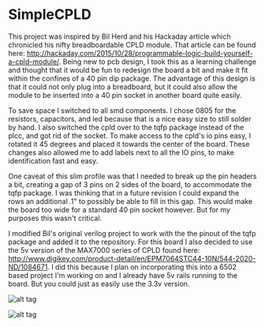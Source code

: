 # SimpleCPLD

  This project was inspired by Bil Herd and his Hackaday article which chronicled his nifty breadboardable CPLD module. That article can be found here: http://hackaday.com/2015/10/28/programmable-logic-build-yourself-a-cpld-module/. Being new to pcb design, I took this as a learning challenge and thought that it would be fun to redesign the board a bit and make it fit within the confines of a 40 pin dip package. The advantage of this design is that it could not only plug into a breadboard, but it could also allow the module to be inserted into a 40 pin socket in another board quite easily.
  
  To save space I switched to all smd components. I chose 0805 for the resistors, capacitors, and led because that is a nice easy size to still solder by hand. I also switched the cpld over to the tqfp package instead of the plcc, and got rid of the socket. To make access to the cpld's io pins easy, I rotated it 45 degrees and placed it towards the center of the board. These changes also allowed me to add labels next to all the IO pins, to make identification fast and easy.
  
  One caveat of this slim profile was that I needed to break up the pin headers a bit, creating a gap of 3 pins on 2 sides of the board, to accommodate the tqfp package. I was thinking that in a future revision I could expand the rows an additional .1" to possibly be able to fill in this gap. This would make the board too wide for a standard 40 pin socket however. But for my purposes this wasn't critical. 
  
  I modified Bil's original verilog project to work with the the pinout of the tqfp package and added it to the repository. For this board I also decided to use the 5v version of the MAX7000 series of CPLD found here: http://www.digikey.com/product-detail/en/EPM7064STC44-10N/544-2020-ND/1084671. I did this because I plan on incorporating this into a 6502 based project I'm working on and I already have 5v rails running to the board. But you could just as easily use the 3.3v version. 
  
  ![alt tag](https://lh3.googleusercontent.com/4cSn9kiJtHtRn6idT2S9v6Uzhk7YwSWuYQ7CM5dq7SJm1CiHy2zBzudmms0l5N2e9pCjrhEXWuW-3gIGMOfGDGSDfUOXfAJmw04QLd00XrxTzvM89ZXQZg4Llf2ly-JcaiN7LtYK_wnzaJWSae6h57XDh9xyfyd4PE1sLncARxJ2JHUSdjtGzewMSPOKVw05PvEdnVHkuIQpjArBIbeCUAw6NMm6awOv2MrtfbEkKltizG8dtbJh0BEXNTIYhGzjzQSc2UP7ahpwSO0aDN36X7rTs1S8i9FsdVWDRQl0kt0bTawjv68MFEJtsWl6-90tEFuG9QMbLOmLJ7fstxWd1sVCUdqRfNXxUqX2mMI-i3n3tX4ZVa61tYGSwxZjITxcvT9AJkWkwoUS9161ud-R_1wMl1wtYXboScW8XJMwgubWfoKuRdMGM3zw0e4AXXNT0BGDnRafr0S6JLOtQMwMmQXHXXNi14SEsUl8v3GfwKxu0Kq6aRDEOWH3jaR04FvGKJdRluLyXd_UsRXr7dEGAgVRKRgOdf0DdBoGA2PPCu4Q=w2172-h1628-no)
  
![alt tag](https://lh3.googleusercontent.com/_P4kPBsOov-iZh0uqOowq-6E8wJmYWlzLdlXwWP6xSrhcxX6asJTs8HUdqWx6gTRE3pSBuf9PMB5Jws0kMN20yyIlwElxKDxsN4ZDY7lfBcubbNIKjPGJqf8dzgVh4EEde42YEsAKICxy4XRjlsMCNLfhQEpYDgnsBesORgCg2-zNn_9xtq0sPB1jQBhmKF9_IHU0o0YAgm3coF6Tq_SlWN6LzUy6fE_cIiTq3MG1DW1D7SfuwqArHvWnaXAibWLeEFgTYknz1a16XYDCpB0zmLAgItEIS0Btm4pQHT9cAIesLjlD4rs-MmIq4OQRKQ79umkTGsmqYliOr-key1EiSQA33t6X9a6XG3Xa1WsAe80w7yJGtlJTfngbG15SaK-xKaVVjgiGY8Y3D3NHNcahEqBPqJO_u6HyWADLSDF-WAx-h4jT1uCdIm-qJYfz4NvQjD0c55lTX8J_yplLmuPQ_ph63co-j8enMGnUBP7u_ebaSzx2UGJvVMzK4VWOVd0SsXEhFkwIgXJyttkyxIy2xr2EdD9ER3KLJpedxgHll5R=w2172-h1628-no)
  
